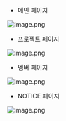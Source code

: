 - 메인 페이지

![image.png](https://github.com/user-attachments/assets/7a6e32d1-d6b7-46e1-a34c-94b41ae20952)

- 프로젝트 페이지

![image.png](https://github.com/user-attachments/assets/2c7bc851-bccc-4112-aee1-e0c42185807d)

- 멤버 페이지

![image.png](https://github.com/user-attachments/assets/7da289e4-642e-4ddf-901c-27de051fe1d3)

- NOTICE 페이지

![image.png](https://github.com/user-attachments/assets/17303bb0-7f96-462e-b52e-9b69153475d8)